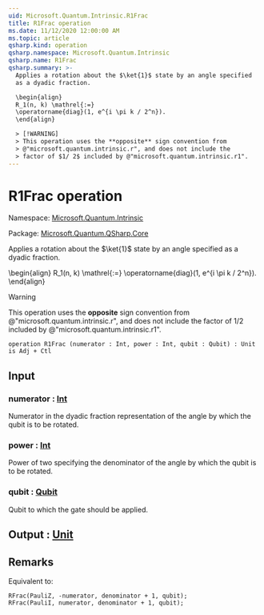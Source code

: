 ```yaml
---
uid: Microsoft.Quantum.Intrinsic.R1Frac
title: R1Frac operation
ms.date: 11/12/2020 12:00:00 AM
ms.topic: article
qsharp.kind: operation
qsharp.namespace: Microsoft.Quantum.Intrinsic
qsharp.name: R1Frac
qsharp.summary: >-
  Applies a rotation about the $\ket{1}$ state by an angle specified
  as a dyadic fraction.

  \begin{align}
  R_1(n, k) \mathrel{:=}
  \operatorname{diag}(1, e^{i \pi k / 2^n}).
  \end{align}

  > [!WARNING]
  > This operation uses the **opposite** sign convention from
  > @"microsoft.quantum.intrinsic.r", and does not include the
  > factor of $1/ 2$ included by @"microsoft.quantum.intrinsic.r1".
---
```


# R1Frac operation

Namespace: [Microsoft.Quantum.Intrinsic](xref:Microsoft.Quantum.Intrinsic)

Package: [Microsoft.Quantum.QSharp.Core](https://nuget.org/packages/Microsoft.Quantum.QSharp.Core)


Applies a rotation about the $\ket{1}$ state by an angle specifiedas a dyadic fraction.\begin{align}R_1(n, k) \mathrel{:=}\operatorname{diag}(1, e^{i \pi k / 2^n}).\end{align}> [!WARNING]> This operation uses the **opposite** sign convention from> @"microsoft.quantum.intrinsic.r", and does not include the> factor of $1/ 2$ included by @"microsoft.quantum.intrinsic.r1".

```qsharp
operation R1Frac (numerator : Int, power : Int, qubit : Qubit) : Unit is Adj + Ctl
```


## Input

### numerator : [Int](xref:microsoft.quantum.lang-ref.int)

Numerator in the dyadic fraction representation of the angleby which the qubit is to be rotated.


### power : [Int](xref:microsoft.quantum.lang-ref.int)

Power of two specifying the denominator of the angle by whichthe qubit is to be rotated.


### qubit : [Qubit](xref:microsoft.quantum.lang-ref.qubit)

Qubit to which the gate should be applied.



## Output : [Unit](xref:microsoft.quantum.lang-ref.unit)



## Remarks

Equivalent to:```qsharpRFrac(PauliZ, -numerator, denominator + 1, qubit);RFrac(PauliI, numerator, denominator + 1, qubit);```